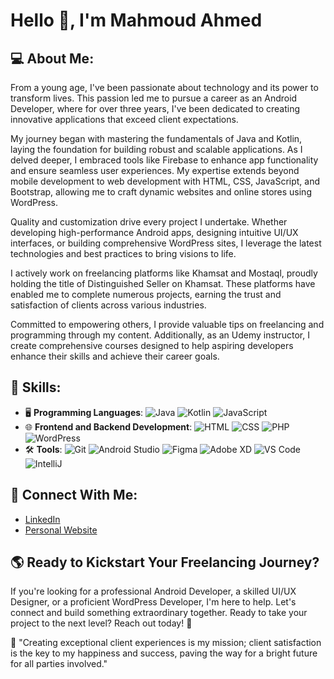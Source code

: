 # Hello 👋, I'm Mahmoud Ahmed

## 💻 About Me:
From a young age, I've been passionate about technology and its power to transform lives. This passion led me to pursue a career as an Android Developer, where for over three years, I've been dedicated to creating innovative applications that exceed client expectations.

My journey began with mastering the fundamentals of Java and Kotlin, laying the foundation for building robust and scalable applications. As I delved deeper, I embraced tools like Firebase to enhance app functionality and ensure seamless user experiences. My expertise extends beyond mobile development to web development with HTML, CSS, JavaScript, and Bootstrap, allowing me to craft dynamic websites and online stores using WordPress.

Quality and customization drive every project I undertake. Whether developing high-performance Android apps, designing intuitive UI/UX interfaces, or building comprehensive WordPress sites, I leverage the latest technologies and best practices to bring visions to life.

I actively work on freelancing platforms like Khamsat and Mostaql, proudly holding the title of Distinguished Seller on Khamsat. These platforms have enabled me to complete numerous projects, earning the trust and satisfaction of clients across various industries.

Committed to empowering others, I provide valuable tips on freelancing and programming through my content. Additionally, as an Udemy instructor, I create comprehensive courses designed to help aspiring developers enhance their skills and achieve their career goals.

## 🚠 Skills:
- 🖥️ **Programming Languages**: ![Java](https://img.shields.io/badge/-Java-blue) ![Kotlin](https://img.shields.io/badge/-Kotlin-orange) ![JavaScript](https://img.shields.io/badge/-JavaScript-yellow)
- 🌐 **Frontend and Backend Development**: ![HTML](https://img.shields.io/badge/-HTML-red) ![CSS](https://img.shields.io/badge/-CSS-blue) ![PHP](https://img.shields.io/badge/-PHP-purple) ![WordPress](https://img.shields.io/badge/-WordPress-black)
- 🛠️ **Tools**: ![Git](https://img.shields.io/badge/-Git-lightgrey) ![Android Studio](https://img.shields.io/badge/-Android%20Studio-green) ![Figma](https://img.shields.io/badge/-Figma-pink) ![Adobe XD](https://img.shields.io/badge/-Adobe%20XD-purple) ![VS Code](https://img.shields.io/badge/-VS%20Code-blue) ![IntelliJ](https://img.shields.io/badge/-IntelliJ-black)

## 💎 Connect With Me:
- [LinkedIn](https://www.linkedin.com/in/mahmoud-ahmed-abdelrazek/)
- [Personal Website](https://www.codemanmahmoud.com)

## 🌎 Ready to Kickstart Your Freelancing Journey?
If you're looking for a professional Android Developer, a skilled UI/UX Designer, or a proficient WordPress Developer, I'm here to help. Let's connect and build something extraordinary together. Ready to take your project to the next level? Reach out today! 🚀

🌟 "Creating exceptional client experiences is my mission; client satisfaction is the key to my happiness and success, paving the way for a bright future for all parties involved."
